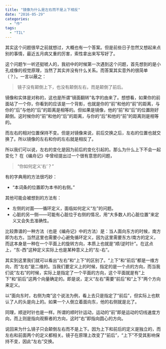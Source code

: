 ```yaml
---
title: "镜像为什么是左右而不是上下相反"
date: "2016-05-29"
categories: 
  - "作"
tags: 
  - "TIL"
---
```


其实这个问题很早之前就想过，大概也有一个答案。但是前些日子忽然又想起来点别的事情，最近五月病又重的厉害，索性拿出来写写好了。

这个问题乍一听还挺唬人的，我初中的时候第一次遇到这个问题，首先想到的是小孔成像的视觉原理，当然了其实并没有什么关系。而答案其实意外的很简单（？）。一言以蔽之：

> 镜子没有颠倒上下，也没有颠倒左右，而是颠倒了前后。

镜像和实体是对称的，这也是所谓“镜面翻转”名字的由来了。想想看，如果你的前面站了一个你，你看到的应该是一个背影，也就是你的“前”和他的“前”的距离，与你的“后”与他的“后”的距离是相等的。但如果是镜像，他的“前”和“后”的位置刚好颠倒。这时候你的“前”和他的“后”的距离，与你的“后”和他的“前”的距离则是相等的。

而左右的相对位置保持不变。但是对镜像来说，前后交换之后，左右的位置也就交换了。所以镜像的左右和你的左右就是相反了。

所以我们可以说，左右的变化是因为前后的变化引起的。那么为什么上下不会一起变化？ 在《编舟记》中曾经提出过一个很有意思的问题，

> “你如何定义‘右’？”

有的字典用的方法很巧妙：

- “本词条的位置即为本书的右侧。”

其他可能会被想到的方法有：

- 左侧的对面——循环定义，面临如何定义“左”的问题。
- 心脏的另一侧——可能有心脏位于右侧的情况，用“大多数人的心脏位置”来定义又会失去准确性。

比较靠谱的一种方法（也是《编舟记》中的方法）是：当人面向东方的时候，南方即为右方。当然这里也需要小心避免循环定义，因为这里需要东方/南方的定义，而这本身是一种在一个平面上的旋转方向，本质上也就是“顺/逆时针”。在这点上，“东-西”这种定义实际上也是某种意义上的“左-右”。

其实到这里我们就可以看出“左右”和“上下”的区别了。“上下”和“前后”都是一维方向，而“左右”是二维的。当我们要定义上的时候，指定的是一个点的方向，而当我们说“左右”的时候，实际上是指定了一个平面的方向，这个平面就是有“上下”和“前后”这两个向量确定的。即是说，定义“左右”需要“前后”和“上下”两个方向来定义。

以“面向东时，右侧为南”这个说法为例，看上去只是指定了“前后”，但实际上也默认了人的头是向上的。如果一个人倒立着面向东，他的右侧就是北了。

同理，顺逆时针也是一样。所谓的顺时针运动，运动的“前”即是运动的切线速度方向，而上则是指向观察者的方向，这时“右”即指向圆心的方向。

说回来为什么镜子只会颠倒左右而不是上下。因为上下和前后的定义是独立的，而左右和前面两个的定义都相关。镜子在原理上改变了“前后”，“上下”不受其影响保持不变，因此“左右”交换。
